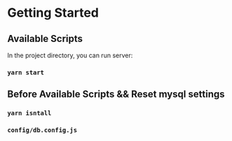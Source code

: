 # Getting Started

## Available Scripts

In the project directory, you can run server:

### `yarn start`


## Before Available Scripts && Reset mysql settings

### `yarn isntall`
### `config/db.config.js`